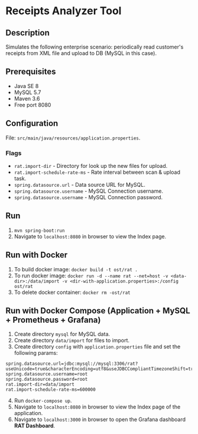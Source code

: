 # Receipts Analyzer Tool

## Description

Simulates the following enterprise scenario: periodically read customer's receipts from XML file and upload to DB (MySQL in this case).

## Prerequisites

* Java SE 8
* MySQL 5.7
* Maven 3.6
* Free port 8080

## Configuration

File: `src/main/java/resources/application.properties`.

### Flags

* `rat.import-dir` - Directory for look up the new files for upload.
* `rat.import-schedule-rate-ms` - Rate interval between scan & upload task.
* `spring.datasource.url` - Data source URL for MySQL.
* `spring.datasource.username` - MySQL Connection username.
* `spring.datasource.username` - MySQL Connection password.

## Run

1. `mvn spring-boot:run`
1. Navigate to `localhost:8080` in browser to view the Index page.

## Run with Docker

1. To build docker image: `docker build -t ost/rat .`
1. To run docker image: `docker run -d --name rat --net=host -v <data-dir>:/data/import -v <dir-with-application.properties>:/config ost/rat`
1. To delete docker container: `docker rm -ost/rat`

## Run with Docker Compose (Application + MySQL + Prometheus + Grafana)

1. Create directory `mysql` for MySQL data.
2. Create directory `data/import` for files to import.
2. Create directory `config` with `application.properties` file and set the following params:
````
spring.datasource.url=jdbc:mysql://mysql:3306/rat?useUnicode=true&characterEncoding=utf8&useJDBCCompliantTimezoneShift=true&useLegacyDatetimeCode=false&serverTimezone=UTC
spring.datasource.username=root
spring.datasource.password=root
rat.import-dir=data/import
rat.import-schedule-rate-ms=600000
````
4. Run `docker-compose up`.
5. Navigate to `localhost:8080` in browser to view the Index page of the application.
6. Navigate to `localhost:3000` in browser to open the Grafana dashboard **RAT Dashboard**.